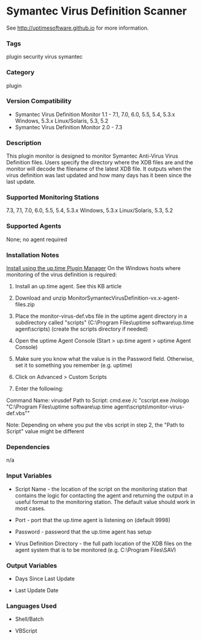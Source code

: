 # Symantec Virus Definition Scanner

See http://uptimesoftware.github.io for more information.

### Tags 
 plugin   security   virus   symantec  

### Category

plugin

### Version Compatibility


  
* Symantec Virus Definition Monitor 1.1 - 7.1, 7.0, 6.0, 5.5, 5.4, 5.3.x Windows, 5.3.x Linux/Solaris, 5.3, 5.2
* Symantec Virus Definition Monitor 2.0 - 7.3  


### Description
This plugin monitor is designed to monitor Symantec Anti-Virus Virus Definition files. Users specify the directory where the XDB files are and the monitor will decode the filename of the latest XDB file. It outputs when the virus definition was last updated and how many days has it been since the last update.


### Supported Monitoring Stations

7.3, 7.1, 7.0, 6.0, 5.5, 5.4, 5.3.x Windows, 5.3.x Linux/Solaris, 5.3, 5.2

### Supported Agents
None; no agent required

### Installation Notes
<p><a href="https://github.com/uptimesoftware/uptime-plugin-manager">Install using the up.time Plugin Manager</a>
On the Windows hosts where monitoring of the virus definition is required:</p>

<ol>
<li><p>Install an up.time agent. See this KB article</p></li>
<li><p>Download and unzip MonitorSymantecVirusDefinition-vx.x-agent-files.zip</p></li>
<li><p>Place the monitor-virus-def.vbs file in the uptime agent directory in a subdirectory called "scripts" (C:\Program Files\uptime software\up.time agent\scripts)
(create the scripts directory if needed)</p></li>
<li><p>Open the uptime Agent Console (Start > up.time agent > uptime Agent Console)</p></li>
<li><p>Make sure you know what the value is in the Password field. Otherwise, set it to something you remember (e.g. uptime)</p></li>
<li><p>Click on Advanced > Custom Scripts</p></li>
<li><p>Enter the following:</p></li>
</ol>


<p>Command Name: virusdef
Path to Script: cmd.exe /c "cscript.exe /nologo "C:\Program Files\uptime software\up.time agent\scripts\monitor-virus-def.vbs""</p>

<p>Note: Depending on where you put the vbs script in step 2, the "Path to Script" value might be different</p>


### Dependencies
<p>n/a</p>


### Input Variables

* Script Name - the location of the script on the monitoring station that contains the logic for contacting the agent and returning the output in a useful format to the monitoring station. The default value should work in most cases.

* Port - port that the up.time agent is listening on (default 9998)

* Password - password that the up.time agent has setup

* Virus Definition Directory - the full path location of the XDB files on the agent system that is to be monitored (e.g. C:\Program Files\SAV)


### Output Variables


* Days Since Last Update

* Last Update Date


### Languages Used

* Shell/Batch

* VBScript


